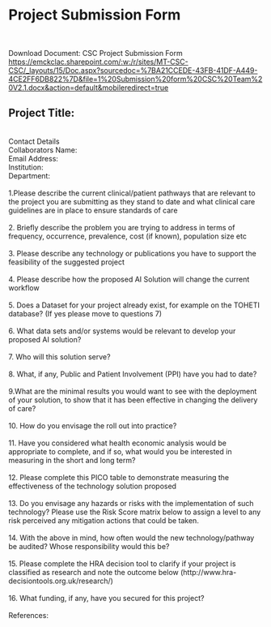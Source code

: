 # Project Submission Form
<br>
      
Download Document: CSC Project Submission Form
https://emckclac.sharepoint.com/:w:/r/sites/MT-CSC-CSC/_layouts/15/Doc.aspx?sourcedoc=%7BA21CCEDE-43FB-41DF-A449-4CE2FF6DB822%7D&file=1%20Submission%20form%20CSC%20Team%20V2.1.docx&action=default&mobileredirect=true
<h2> Project Title: </h2>
<br>
Contact Details <br> 
Collaborators Name:<br>
Email Address: <br>
Institution: <br>
Department: <br>
<br>
1.Please describe the current clinical/patient pathways that are relevant to the project you are submitting as they stand to date and what clinical care guidelines are in place to ensure standards of care <br>
<br>
2. Briefly describe the problem you are trying to address in terms of frequency, occurrence, prevalence, cost (if known), population size etc <br>
<br>
3. Please describe any technology or publications you have to support the feasibility of the suggested project <br> 
<br>
4. Please describe how the proposed AI Solution will change the current workflow <br>
<br>
5. Does a Dataset for your project already exist, for example on the TOHETI database? (If yes please move to questions 7) <br>
<br>
6.	What data sets and/or systems would be relevant to develop your proposed AI solution? <br>
<br>
7.	Who will this solution serve? <br>
<br>
8. What, if any, Public and Patient Involvement (PPI) have you had to date? <br>
<br>
9.What are the minimal results you would want to see with the deployment of your solution, to show that it has been effective in changing the delivery of care? <br>
<br> 
10. How do you envisage the roll out into practice? <br>
<br>
11.	Have you considered what health economic analysis would be appropriate to complete, and if so, what would you be interested in measuring in the short and long term? <br>
<br>
12.	Please complete this PICO table to demonstrate measuring the effectiveness of the technology solution proposed <br>
<br>
13. Do you envisage any hazards or risks with the implementation of such technology? Please use the Risk Score matrix below to assign a level to any risk perceived any mitigation actions that could be taken.<br>
<br>
14.	With the above in mind, how often would the new technology/pathway be audited? Whose responsibility would this be? <br>
<br>
15. Please complete the HRA decision tool to clarify if your project is classified as research and note the outcome below (http://www.hra-decisiontools.org.uk/research/) <br>
<br>
16. What funding, if any, have you secured for this project? <br>
<br>
References: <br>
<br>
<br>
